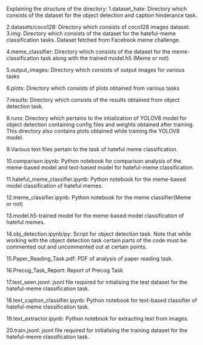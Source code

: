 Explaining the structure of the directory:
1.dataset_hate: Directory which consists of the dataset for the object detection and caption hinderance task.

2.datasets/coco128: Directory which consists of coco128 images dataset.
3.img: Directory which consists of the dataset for the hateful-meme classification tasks. Dataset fetched from Facebook meme challenge.

4.meme_classifier: Directory which consists of the dataset for the meme-classification task along with the trained model.h5 (Meme or not)

5.output_images: Directory which consists of output images for various tasks

6.plots: Directory which consists of plots obtained from various tasks

7.results: Directory which consists of the results obtained from object detection task.

8.runs: Directory which pertains to the intialization of YOLOV8 model for object detection containing config files and weights obtained after training.
This directory also contains plots obtained while training the YOLOV8 model.

9.Various text files pertain to the task of hateful meme classification.

10.comparison.ipynb: Python notebook for comparison analysis of the meme-based model and text-based model for hateful-meme classification.

11.hateful_meme_classifier.ipynb: Python notebook for the meme-based model classification of hateful memes.

12.meme_classifier.ipynb: Python notebook for the meme classifier(Meme or not)

13.model.h5-trained model for the meme-based model classification of hateful memes.

14.obj_detection.ipynb/py: Script for object detection task.
Note that while working with the object detection task certain parts of the code must be commented out and uncommented out at certain points.

15.Paper_Reading_Task.pdf: PDF of analysis of paper reading task.

16.Precog_Task_Report: Report of Precog Task

17.test_seen.jsonl: jsonl file required for intialising the test dataset for the hateful-meme classification task.

18.text_caption_classifier.ipynb: Python notebook for text-based classifier of hateful-meme classification task.

19.text_extractor.ipynb: Python notebook for extracting text from images.

20.train.jsonl: jsonl file required for initialising the training dataset for the hateful-meme classification task.

